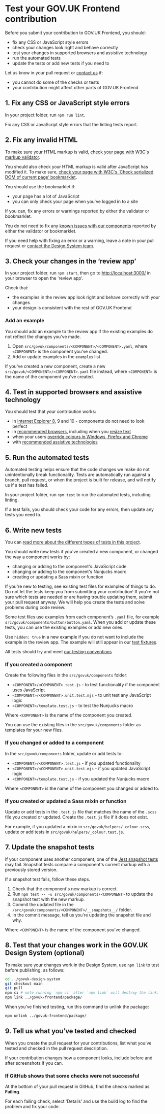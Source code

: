 # Test your GOV.UK Frontend contribution

Before you submit your contribution to GOV.UK Frontend, you should:

- fix any CSS or JavaScript style errors
- check your changes look right and behave correctly
- test your changes in supported browsers and assistive technology
- run the automated tests
- update the tests or add new tests if you need to

Let us know in your pull request or [contact us](https://design-system.service.gov.uk/#support) if:

- you cannot do some of the checks or tests
- your contribution might affect other parts of GOV.UK Frontend

## 1. Fix any CSS or JavaScript style errors

In your project folder, run `npm run lint`.

Fix any CSS or JavaScript style errors that the linting tests report.

## 2. Fix any invalid HTML

To make sure your HTML markup is valid, [check your page with W3C's markup validator](https://validator.w3.org/).

You should also check your HTML markup is valid after JavaScript has modified it. To make sure, [check your page with W3C's 'Check serialized DOM of current page’ bookmarklet](https://validator.w3.org/nu/about.html#extras).

You should use the bookmarklet if:

- your page has a lot of JavaScript
- you can only check your page when you've logged in to a site

If you can, fix any errors or warnings reported by either the validator or bookmarklet.

You do not need to fix any [known issues with our components](https://github.com/alphagov/govuk-frontend/issues/1280#issuecomment-509588851) reported by either the validator or bookmarklet.

If you need help with fixing an error or a warning, leave a note in your pull request or [contact the Design System team](https://design-system.service.gov.uk/#support).

## 3. Check your changes in the ‘review app’

In your project folder, run `npm start`, then go to [http://localhost:3000/]([http://localhost:3000/]) in your browser to open the 'review app'.

Check that:

- the examples in the review app look right and behave correctly with your changes
- your design is consistent with the rest of GOV.UK Frontend

### Add an example

You should add an example to the review app if the existing examples do not reflect the changes you've made.

1. Open `src/govuk/components/<COMPONENT>/<COMPONENT>.yaml`, where `<COMPONENT>` is the component you've changed.
2. Add or update examples in the `examples` list.

If you've created a new component, create a new `src/govuk/<COMPONENT>/<COMPONENT>.yaml` file instead, where `<COMPONENT>` is the name of the component you've created.

## 4. Test in supported browsers and assistive technology

You should test that your contribution works:

- in [Internet Explorer 8](https://frontend.design-system.service.gov.uk/supporting-ie8/), 9 and 10 - components do not need to look perfect
- in [recommended browsers](https://www.gov.uk/service-manual/technology/designing-for-different-browsers-and-devices#browsers-to-test-in), including when you [resize text](/docs/contributing/resize-text-in-browsers.md)
- when your users [override colours in Windows, Firefox and Chrome](https://accessibility.blog.gov.uk/2018/08/01/supporting-users-who-change-colours-on-gov-uk/)
- with [recommended assistive technologies](https://www.gov.uk/service-manual/technology/testing-with-assistive-technologies#what-to-test)

## 5. Run the automated tests

Automated testing helps ensure that the code changes we make do not unintentionally break functionality.
Tests are automatically run against a branch, pull request, or when the project is built for release, and will notify us if a test has failed.

In your project folder, run `npm test` to run the automated tests, including linting.

If a test fails, you should check your code for any errors, then update any tests you need to.

## 6. Write new tests

You can [read more about the different types of tests in this project](../releasing/testing-and-linting.md).

You should write new tests if you’ve created a new component, or changed the way a component works by:

- changing or adding to the component's JavaScript code
- changing or adding to the component's Nunjucks macro
- creating or updating a Sass mixin or function

If you're new to testing, see existing test files for examples of things to do. Do not let the tests keep you from submitting your contribution! If you're not sure which tests are needed or are having trouble updating them, submit your pull request anyway. We will help you create the tests and solve problems during code review.

Some test files use examples from each component’s `.yaml` file, for example `src/govuk/components/button/button.yaml`. When you add or update these tests, you can use the existing examples or add new ones.

Use `hidden: true` in a new example if you do not want to include the example in the review app. The example will still appear in our [test fixtures](http://frontend.design-system.service.gov.uk/testing-your-html/).

All tests should try and meet [our testing conventions](../releasing/testing-and-linting.md#conventions)

### If you created a component

Create the following files in the `src/govuk/components` folder:

- `<COMPONENT>/<COMPONENT>.test.js` - to test functionality if the component uses JavaScript
- `<COMPONENT>/<COMPONENT>.unit.test.mjs` - to unit test any JavaScript logic
- `<COMPONENT>/template.test.js` - to test the Nunjucks macro

Where `<COMPONENT>` is the name of the component you created.

You can use the existing files in the `src/govuk/components` folder as templates for your new files.

### If you changed or added to a component

In the `src/govuk/components` folder, update or add tests to:

- `<COMPONENT>/<COMPONENT>.test.js` - if you updated functionality
- `<COMPONENT>/<COMPONENT>.unit.test.mjs` - if you updated JavaScript logic
- `<COMPONENT>/template.test.js` - if you updated the Nunjucks macro

Where `<COMPONENT>` is the name of the component you changed or added to.

### If you created or updated a Sass mixin or function

Update or add tests in the `.test.js` file that matches the name of the `.scss` file you created or updated. Create the `.test.js` file if it does not exist.

For example, if you updated a mixin in `src/govuk/helpers/_colour.scss`, update or add tests in `src/govuk/helpers/_colour.test.js`.

## 7. Update the snapshot tests

If your component uses another component, one of the [Jest snapshot tests](https://jestjs.io/docs/en/snapshot-testing) may fail. Snapshot tests compare a component's current markup with a previously stored version.

If a snapshot test fails, follow these steps.

1. Check that the component's new markup is correct.
2. Run `npm test -- -u src/govuk/components/<COMPONENT>` to update the snapshot test with the new markup.
3. Commit the updated file in the `/src/govuk/components/<COMPONENT>/__snapshots__/` folder.
4. In the commit message, tell us you're updating the snapshot file and why.

Where `<COMPONENT>` is the name of the component you've changed.

## 8. Test that your changes work in the GOV.UK Design System (optional)

To make sure your changes work in the Design System, use `npm link` to test before publishing, as follows:

```bash
cd ../govuk-design-system
git checkout main
git pull
npm ci # note running `npm ci` after `npm link` will destroy the link.
npm link ../govuk-frontend/package/
```

When you've finished testing, run this command to unlink the package:

```bash
npm unlink ../govuk-frontend/package/
```

## 9. Tell us what you’ve tested and checked

When you create the pull request for your contributions, list what you’ve tested and checked in the pull request description.

If your contribution changes how a component looks, include before and after screenshots if you can.

### If GitHub shows that some checks were not successful

At the bottom of your pull request in GitHub, find the checks marked as **Failing**.

For each failing check, select 'Details' and use the build log to find the problem and fix your code.
